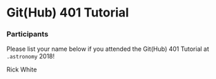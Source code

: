 # Git(Hub) 401 Tutorial

### Participants

Please list your name below if you attended the Git(Hub) 401 Tutorial at `.astronomy` 2018!

Rick White
